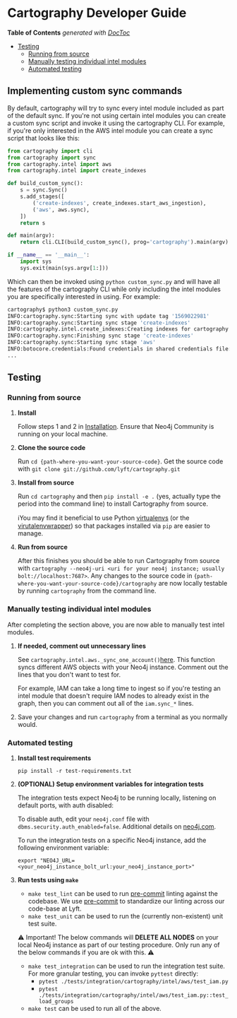 # Cartography Developer Guide

<!-- START doctoc generated TOC please keep comment here to allow auto update -->
<!-- DON'T EDIT THIS SECTION, INSTEAD RE-RUN doctoc TO UPDATE -->
**Table of Contents**  *generated with [DocToc](https://github.com/thlorenz/doctoc)*

- [Testing](#testing)
  - [Running from source](#running-from-source)
  - [Manually testing individual intel modules](#manually-testing-individual-intel-modules)
  - [Automated testing](#automated-testing)

<!-- END doctoc generated TOC please keep comment here to allow auto update -->

## Implementing custom sync commands

By default, cartography will try to sync every intel module included as part of the default sync. If you're not using certain intel modules you can create a custom sync script and invoke it using the cartography CLI. For example, if you're only interested in the AWS intel module you can create a sync script that looks like this:

```python
from cartography import cli
from cartography import sync
from cartography.intel import aws
from cartography.intel import create_indexes

def build_custom_sync():
    s = sync.Sync()
    s.add_stages([
        ('create-indexes', create_indexes.start_aws_ingestion),
        ('aws', aws.sync),
    ])
    return s

def main(argv):
    return cli.CLI(build_custom_sync(), prog='cartography').main(argv)

if __name__ == '__main__':
    import sys
    sys.exit(main(sys.argv[1:]))
```

Which can then be invoked using `python custom_sync.py` and will have all the features of the cartography CLI while only including the intel modules you are specifically interested in using. For example:

```sh
cartography$ python3 custom_sync.py
INFO:cartography.sync:Starting sync with update tag '1569022981'
INFO:cartography.sync:Starting sync stage 'create-indexes'
INFO:cartography.intel.create_indexes:Creating indexes for cartography node types.
INFO:cartography.sync:Finishing sync stage 'create-indexes'
INFO:cartography.sync:Starting sync stage 'aws'
INFO:botocore.credentials:Found credentials in shared credentials file: ~/.aws/credentials
...
```

## Testing

### Running from source

1. **Install**

    Follow steps 1 and 2 in [Installation](https://github.com/lyft/cartography/blob/master/README.md#installation).  Ensure that Neo4j Community is running on your local machine.
2. **Clone the source code**

    Run `cd {path-where-you-want-your-source-code}`.  Get the source code with `git clone git://github.com/lyft/cartography.git`

3. **Install from source**

    Run `cd cartography` and then `pip install -e .` (yes, actually type the period into the command line) to install Cartography from source.

    ℹ️You may find it beneficial to use Python [virtualenvs](https://packaging.python.org/guides/installing-using-pip-and-virtualenv/) (or the  [virutalenvwrapper](https://virtualenvwrapper.readthedocs.io/en/latest/command_ref.html#managing-environments)) so that packages installed via `pip` are easier to manage.

4. **Run from source**

    After this finishes you should be able to run Cartography from source with `cartography --neo4j-uri <uri for your neo4j instance; usually bolt://localhost:7687>`.  Any changes to the source code in `{path-where-you-want-your-source-code}/cartography` are now locally testable by running `cartography` from the command line.

### Manually testing individual intel modules

After completing the section above, you are now able to manually test intel modules.

1. **If needed, comment out unnecessary lines**

    See `cartography.intel.aws._sync_one_account()`[here](https://github.com/lyft/cartography/blob/master/cartography/intel/aws/__init__.py).  This function syncs different AWS objects with your Neo4j instance.  Comment out the lines that you don't want to test for.

    For example, IAM can take a long time to ingest so if you're testing an intel module that doesn't require IAM nodes to already exist in the graph, then you can comment out all of the `iam.sync_*` lines.

2. Save your changes and run `cartography` from a terminal as you normally would.

### Automated testing

1. **Install test requirements**

    `pip install -r test-requirements.txt`

2. **(OPTIONAL) Setup environment variables for integration tests**

    The integration tests expect Neo4j to be running locally, listening on default ports, with auth disabled:

    To disable auth, edit your `neo4j.conf` file with `dbms.security.auth_enabled=false`.  Additional details on [neo4j.com](    https://neo4j.com/docs/operations-manual/current/authentication-authorization/enable/).

    To run the integration tests on a specific Neo4j instance, add the following environment variable:

    `export "NEO4J_URL=<your_neo4j_instance_bolt_url:your_neo4j_instance_port>"`

3. **Run tests using `make`**
    - `make test_lint` can be used to run [pre-commit](https://pre-commit.com) linting against the codebase.  We use [pre-commit](https://pre-commit.com) to standardize our linting across our code-base at Lyft.
    - `make test_unit` can be used to run the (currently non-existent) unit test suite.

    ⚠️ Important!  The below commands will **DELETE ALL NODES** on your local Neo4j instance as part of our testing procedure.  Only run any of the below commands if you are ok with this. ⚠️

    - `make test_integration` can be used to run the integration test suite.
    For more granular testing, you can invoke `pyttest` directly:
      - `pytest ./tests/integration/cartography/intel/aws/test_iam.py`
      - `pytest ./tests/integration/cartography/intel/aws/test_iam.py::test_load_groups`
    - `make test` can be used to run all of the above.
